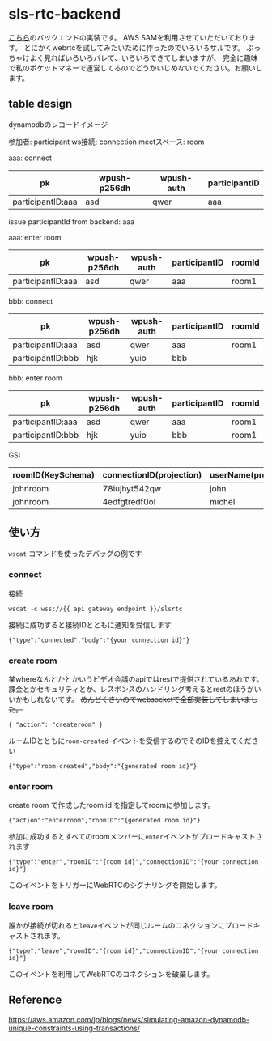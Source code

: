 # sls-rtc-backend


[こちら](https://hogehoge-banana.xyz/playground/sls-rtc/)のバックエンドの実装です。
AWS SAMを利用させていただいております。
とにかくwebrtcを試してみたいために作ったのでいろいろザルです。
ぶっちゃけよく見ればいろいろバレて、いろいろできてしまいますが、
完全に趣味で私のポケットマネーで運営してるのでどうかいじめないでください。お願いします。

## table design

dynamodbのレコードイメージ


参加者: participant
ws接続: connection
meetスペース: room

aaa: connect

|   pk              | wpush-p256dh | wpush-auth | participantID |
|-------------------| -------------|----------| ------------- |
| participantID:aaa | asd          | qwer     |aaa           |

issue participantId from backend: aaa

aaa: enter room

|   pk              | wpush-p256dh | wpush-auth | participantID | roomId |
|-------------------| -------------|----------| ------------- | ------ |
| participantID:aaa | asd          | qwer     |aaa            | room1 |


bbb: connect

|   pk              | wpush-p256dh | wpush-auth | participantID | roomId |
|-------------------| -------------|----------| ------------- | ------ |
| participantID:aaa | asd          | qwer     |aaa            | room1  |
| participantID:bbb | hjk          | yuio     |bbb            |        |


bbb: enter room

|   pk              | wpush-p256dh | wpush-auth | participantID | roomId |
|-------------------| -------------|----------| ------------- | ------ |
| participantID:aaa | asd          | qwer     |aaa            | room1  |
| participantID:bbb | hjk          | yuio     |bbb            | room1  |



GSI

| roomID(KeySchema) | connectionID(projection)  | userName(projection)   |
|-------------------|---------------------------|----------|
| johnroom | 78iujhyt542qw | john |
| johnroom | 4edfgtredf0ol | michel |


## 使い方

`wscat` コマンドを使ったデバッグの例です

### connect

接続

```
wscat -c wss://{{ api gateway endpoint }}/slsrtc
```

接続に成功すると接続IDとともに通知を受信します

```
{"type":"connected","body":"{your connection id}"}
```

### create room

某whereなんとかとかいうビデオ会議のapiではrestで提供されているあれです。
課金とかセキュリティとか、レスポンスのハンドリング考えるとrestのほうがいいかもしれないです。
~~めんどくさいのでwebsocketで全部実装してしまいました。~~

```
{ "action": "createroom" }
```

ルームIDとともに`room-created` イベントを受信するのでそのIDを控えてください

```
{"type":"room-created","body":"{generated room id}"}
```

### enter room

create room で作成したroom id を指定してroomに参加します。

```
{"action":"enterroom","roomID":"{generated room id}"}
```

参加に成功するとすべてのroomメンバーに`enter`イベントがブロードキャストされます

```
{"type":"enter","roomID":"{room id}","connectionID":"{your connection id}"}
```

このイベントをトリガーにWebRTCのシグナリングを開始します。

### leave room

誰かが接続が切れると`leave`イベントが同じルームのコネクションにブロードキャストされます。


```
{"type":"leave","roomID":"{room id}","connectionID":"{your connection id}"}
```

このイベントを利用してWebRTCのコネクションを破棄します。

## Reference

https://aws.amazon.com/jp/blogs/news/simulating-amazon-dynamodb-unique-constraints-using-transactions/


